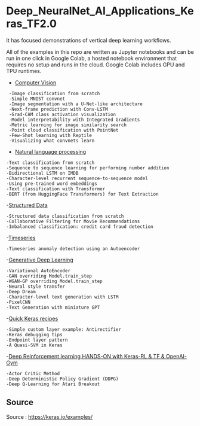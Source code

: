 # Deep_NeuralNet_AI_Applications_Keras_TF2.0



It has focused demonstrations of vertical deep learning workflows.

All of the examples in this repo are written as Jupyter notebooks and can be run in one click in Google Colab, a hosted notebook environment that requires no setup and runs in the cloud. Google Colab includes GPU and TPU runtimes.

 - [Computer Vision](https://github.com/DeepHiveMind/keras-io/tree/master/examples/vision)
```
 -Image classification from scratch
 -Simple MNIST convnet
 -Image segmentation with a U-Net-like architecture
 -Next-frame prediction with Conv-LSTM
 -Grad-CAM class activation visualization
 -Model interpretability with Integrated Gradients
 -Metric learning for image similarity search
 -Point cloud classification with PointNet
 -Few-Shot learning with Reptile
 -Visualizing what convnets learn
```
- [Natural language processing](https://github.com/DeepHiveMind/keras-io/tree/master/examples/nlp)
```
-Text classification from scratch
-Sequence to sequence learning for performing number addition
-Bidirectional LSTM on IMDB
-Character-level recurrent sequence-to-sequence model
-Using pre-trained word embeddings
-Text classification with Transformer
-BERT (from HuggingFace Transformers) for Text Extraction   
```
 -[Structured Data](https://github.com/DeepHiveMind/keras-io/tree/master/examples/structured_data)
```
-Structured data classification from scratch
-Collaborative Filtering for Movie Recommendations
-Imbalanced classification: credit card fraud detection
```
 -[Timeseries](https://github.com/DeepHiveMind/keras-io/tree/master/examples/timeseries)
```
-Timeseries anomaly detection using an Autoencoder
```
 -[Generative Deep Learning](https://github.com/DeepHiveMind/keras-io/tree/master/examples/generative)
```
-Variational AutoEncoder
-GAN overriding Model.train_step
-WGAN-GP overriding Model.train_step
-Neural style transfer
-Deep Dream
-Character-level text generation with LSTM
-PixelCNN
-Text Generation with miniature GPT
```

 -[Quick Keras recipes](https://github.com/DeepHiveMind/keras-io/tree/master/examples/keras_recipes)
```
-Simple custom layer example: Antirectifier
-Keras debugging tips
-Endpoint layer pattern
-A Quasi-SVM in Keras
```

 -[Deep Reinforcement learning HANDS-ON with Keras-RL & TF & OpenAI-Gym]()
```
-Actor Critic Method
-Deep Deterministic Policy Gradient (DDPG)
-Deep Q-Learning for Atari Breakout
```
## Source
Source : https://keras.io/examples/
